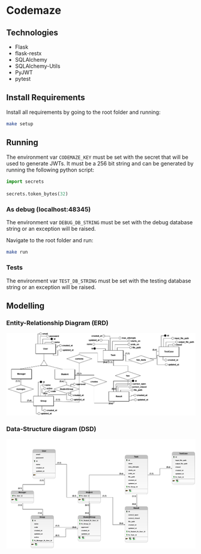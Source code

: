 # Codemaze

## Technologies
- Flask
- flask-restx
- SQLAlchemy
- SQLAlchemy-Utils
- PyJWT
- pytest

## Install Requirements

Install all requirements by going to the root folder and running:

```bash
make setup
```

## Running

The environment var `CODEMAZE_KEY` must be set with the secret that will be used to generate JWTs. It must be a 256 bit string and can be generated by running the following python script:

```python
import secrets

secrets.token_bytes(32)
```

### As debug (localhost:48345)

The environment var `DEBUG_DB_STRING` must be set with the debug database string or an exception will be raised.

Navigate to the root folder and run:

```bash
make run
```

### Tests

The environment var `TEST_DB_STRING` must be set with the testing database string or an exception will be raised.

## Modelling

### Entity-Relationship Diagram (ERD)

![entity-relationship](./metadata/diagrama.png)

### Data-Structure diagram (DSD)

![data-structure](./metadata/logico.png)
